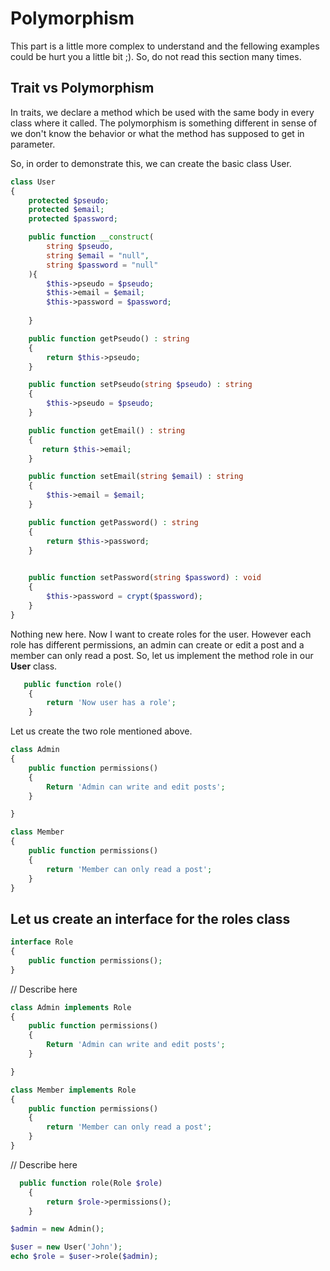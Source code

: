# Polymorphism

This part is a little more complex to understand and the fellowing examples could be hurt you a little bit ;). So, do not read this section many times.

## Trait vs Polymorphism 

In traits, we declare a method which be used with the same body in every class where it called. The polymorphism is something different in sense of we don't know the behavior or what the method has supposed to get in parameter.

So, in order to demonstrate this, we can create the basic class User.

```php
class User 
{
    protected $pseudo;
    protected $email;
    protected $password;

    public function __construct(
        string $pseudo,
        string $email = "null",
        string $password = "null"
    ){
        $this->pseudo = $pseudo;
        $this->email = $email;
        $this->password = $password;
        
    }

    public function getPseudo() : string 
    {
        return $this->pseudo;
    }

    public function setPseudo(string $pseudo) : string 
    {
        $this->pseudo = $pseudo;
    }

    public function getEmail() : string 
    {
       return $this->email;
    }

    public function setEmail(string $email) : string 
    {
        $this->email = $email;
    }

    public function getPassword() : string 
    {
        return $this->password;
    }
    

    public function setPassword(string $password) : void
    {
        $this->password = crypt($password);
    }
}
```

Nothing new here. Now I want to create roles for the user. However each role has different permissions, an admin can create or edit a post and a member can only read a post. So, let us implement the method role in our **User** class.

```php
   public function role()
    {
        return 'Now user has a role';
    }
```

Let us create the two role mentioned above.

```php
class Admin 
{
    public function permissions()
    {
        Return 'Admin can write and edit posts';
    }

}

class Member 
{
    public function permissions()
    {
        return 'Member can only read a post';
    }
}
```

## Let us create an interface for the roles class

```php
interface Role 
{
    public function permissions();
}

```

// Describe here

```php
class Admin implements Role
{
    public function permissions()
    {
        Return 'Admin can write and edit posts';
    }

}

class Member implements Role
{
    public function permissions()
    {
        return 'Member can only read a post';
    }
}
```

// Describe here

```php
  public function role(Role $role)
    {
        return $role->permissions();
    }
```

```php
$admin = new Admin();

$user = new User('John');
echo $role = $user->role($admin);
```
